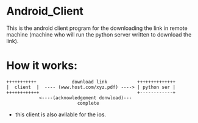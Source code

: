 Android_Client
==============

This is the android client program for the downloading the link in remote machine (machine who will run the python server written to download the link).


How it works:
============
```
+++++++++++             download link           ++++++++++++++
|  client  |  ---- (www.host.com/xyz.pdf) ----> | python ser |
++++++++++++                                    +------------+
            <----(acknowledgement donwload)---
                          complete
```
* this client is also avilable for the ios.
